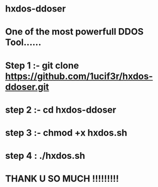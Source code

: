 # hxdos-ddoser

# One of the most powerfull DDOS Tool...... 

# Step 1 :- git clone https://github.com/1ucif3r/hxdos-ddoser.git
# step 2 :- cd hxdos-ddoser  
# step 3 :- chmod +x hxdos.sh
# step 4 : ./hxdos.sh

# THANK U SO MUCH !!!!!!!!!
